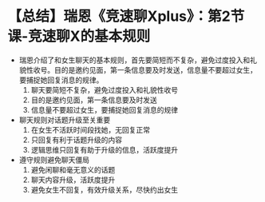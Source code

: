 # 【总结】瑞恩《竞速聊Xplus》：第2节课-竞速聊X的基本规则

-   瑞恩介绍了和女生聊天的基本规则，首先要简短而不复杂，避免过度投入和礼貌性收号。目的是邀约见面，第一条信息要及时发送，信息量不要超过女生，要捕捉她回复消息的规律。
    1.  聊天要简短不复杂，避免过度投入和礼貌性收号
    2.  目的是邀约见面，第一条信息要及时发送
    3.  信息量不要超过女生，要捕捉她回复消息的规律
-   聊天规则对话题升级至关重要
    1.  在女生不活跃时间段找她，无回复正常
    2.  只回复有利于话题升级的内容
    3.  逻辑思维只回复有助于升级的信息，活跃度提升
-   遵守规则避免聊天僵局
    1.  避免闲聊和毫无意义的话题
    2.  聊天内容升级，活跃度提升
    3.  避免女生不回复，有效升级关系，尽快约出女生